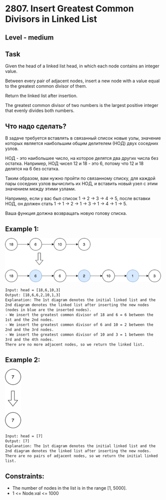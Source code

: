 # 2807. Insert Greatest Common Divisors in Linked List


## Level - medium


## Task
Given the head of a linked list head, in which each node contains an integer value.

Between every pair of adjacent nodes, insert a new node with a value equal to the greatest common divisor of them.

Return the linked list after insertion.

The greatest common divisor of two numbers is the largest positive integer that evenly divides both numbers.


## Что надо сделать?
В задаче требуется вставлять в связанный список новые узлы, значение которых является наибольшим общим делителем (НОД) двух соседних узлов.

НОД - это наибольшее число, на которое делятся два других числа без остатка. Например, НОД чисел 12 и 18 - это 6, 
потому что 12 и 18 делятся на 6 без остатка.

Таким образом, вам нужно пройти по связанному списку, для каждой пары соседних узлов вычислить их НОД, 
и вставить новый узел с этим значением между этими узлами.

Например, если у вас был список 1 -> 2 -> 3 -> 4 -> 5, после вставки НОД, он должен стать 1 -> 1 -> 2 -> 1 -> 3 -> 1 -> 4 -> 1 -> 5.

Ваша функция должна возвращать новую голову списка.


## Example 1:
![img.png](img.png)
````
Input: head = [18,6,10,3]
Output: [18,6,6,2,10,1,3]
Explanation: The 1st diagram denotes the initial linked list and the 2nd diagram denotes the linked list after inserting the new nodes (nodes in blue are the inserted nodes).
- We insert the greatest common divisor of 18 and 6 = 6 between the 1st and the 2nd nodes.
- We insert the greatest common divisor of 6 and 10 = 2 between the 2nd and the 3rd nodes.
- We insert the greatest common divisor of 10 and 3 = 1 between the 3rd and the 4th nodes.
There are no more adjacent nodes, so we return the linked list.
````


## Example 2:
![img_1.png](img_1.png)
````
Input: head = [7]
Output: [7]
Explanation: The 1st diagram denotes the initial linked list and the 2nd diagram denotes the linked list after inserting the new nodes.
There are no pairs of adjacent nodes, so we return the initial linked list.
````


## Constraints:
- The number of nodes in the list is in the range [1, 5000].
- 1 <= Node.val <= 1000
